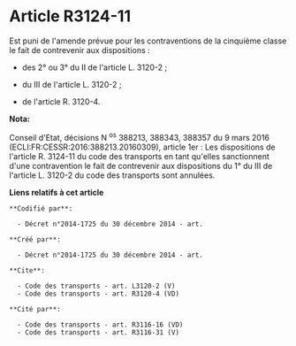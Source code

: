 # Article R3124-11

Est puni de l'amende prévue pour les contraventions de la cinquième classe le fait de contrevenir aux dispositions :

- des 2° ou 3° du II de l'article L. 3120-2 ;

- du III de l'article L. 3120-2 ;

- de l'article R. 3120-4.

**Nota:**

Conseil d'Etat, décisions N
  <sup>os</sup> 388213, 388343, 388357 du 9 mars 2016 (ECLI:FR:CESSR:2016:388213.20160309), article 1er : Les dispositions de
l'article  R. 3124-11 du code des transports en tant qu'elles sanctionnent d'une contravention le fait de contrevenir aux
dispositions du 1° du III de l'article L. 3120-2 du code des transports sont annulées.

**Liens relatifs à cet article**

	**Codifié par**:

	  - Décret n°2014-1725 du 30 décembre 2014 - art.

	**Créé par**:

	  - Décret n°2014-1725 du 30 décembre 2014 - art.

	**Cite**:

	  - Code des transports - art. L3120-2 (V)
	  - Code des transports - art. R3120-4 (VD)

	**Cité par**:

	  - Code des transports - art. R3116-16 (VD)
	  - Code des transports - art. R3116-31 (V)
